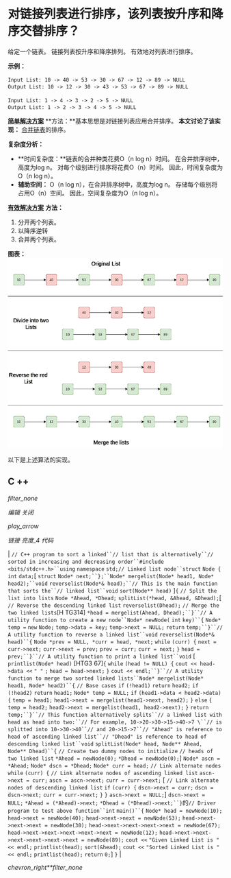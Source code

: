 # 对链接列表进行排序，该列表按升序和降序交替排序？

给定一个链表。 链接列表按升序和降序排列。 有效地对列表进行排序。

**示例：**

```
Input List: 10 -> 40 -> 53 -> 30 -> 67 -> 12 -> 89 -> NULL
Output List: 10 -> 12 -> 30 -> 43 -> 53 -> 67 -> 89 -> NULL

Input List: 1 -> 4 -> 3 -> 2 -> 5 -> NULL
Output List: 1 -> 2 -> 3 -> 4 -> 5 -> NULL

```

<u>**简单解决方案**</u>
**方法：**基本思想是对链接列表应用合并排序。
**本文讨论了该实现：** [合并链表](https://www.geeksforgeeks.org/merge-sort-for-linked-list/)的排序。

**复杂度分析：**

*   **时间复杂度：**链表的合并种类花费O（n log n）时间。 在合并排序树中，高度为log n。 对每个级别进行排序将花费O（n）时间。 因此，时间复杂度为O（n log n）。
*   **辅助空间：** O（n log n），在合并排序树中，高度为log n。 存储每个级别将占用O（n）空间。 因此，空间复杂度为O（n log n）。

<u>**有效解决方案**</u>
**方法：**

1.  分开两个列表。
2.  以降序逆转
3.  合并两个列表。

**图表：**
![](img/5cb3e640f393887d6fbc89959aa2fbc8.png)

以下是上述算法的实现。

## C ++

*filter_none*

*编辑*
*关闭*

*play_arrow*

*链接*
*亮度_4*
*代码*

| `// C++ program to sort a linked``// list that is alternatively``// sorted in increasing and decreasing order``#include <bits/stdc++.h>``using` `namespace` `std;`​​ `// Linked list node``struct` `Node {` `int` `data;`[ `struct` `Node* next;``};``Node* mergelist(Node* head1, Node* head2);``void` `reverselist(Node*& head);``// This is the main function that sorts the``// linked list``void` `sort(Node** head)` ]`{` `// Split the list into lists` `Node *Ahead, *Dhead;` `splitList(*head, &Ahead, &Dhead);`[ `// Reverse the descending linked list` `reverselist(Dhead);` `// Merge the two linked lists`[H TG314]  `*head = mergelist(Ahead, Dhead);``}``// A utility function to create a new node``Node* newNode(` `int` `key)``{` `Node* temp =` `new` `Node;` `temp->data = key;` `temp->next = NULL;` `return` `temp;``}``// A utility function to reverse a linked list``void` `reverselist(Node*& head)``{` `Node *prev = NULL, *curr = head, *next;` `while` `(curr) {` `next = curr->next;` `curr->next = prev;` `prev = curr;` `curr = next;` `}` `head = prev;``}``// A utility function to print a linked list``void` [ `printlist(Node* head)` [HTG3 67]`{` `while` `(head != NULL) {` `cout << head->data <<` `" "` `;` `head = head->next;` `}` `cout << endl;``}``// A utility function to merge two sorted linked lists``Node* mergelist(Node* head1, Node* head2)``{` `// Base cases` `if` `(!head1)` `return` `head2;` `if` `(!head2)` `return` `head1;` `Node* temp = NULL;` `if` `(head1->data < head2->data) {` `temp = head1;` `head1->next = mergelist(head1->next, head2);` `}` `else` `{` `temp = head2;` `head2->next = mergelist(head1, head2->next);` `}` `return` `temp;``}``// This function alternatively splits``// a linked list with head as head into two:``// For example, 10->20->30->15->40->7 \``// is splitted into 10->30->40``// and 20->15->7``// "Ahead" is reference to head of ascending linked list``// "Dhead" is reference to head of descending linked list``void` `splitList(Node* head, Node** Ahead, Node** Dhead)``{` `// Create two dummy nodes to initialize` `// heads of two linked list` `*Ahead = newNode(0);` `*Dhead = newNode(0);`] `Node* ascn = *Ahead;` `Node* dscn = *Dhead;` `Node* curr = head;` `// Link alternate nodes` `while` `(curr) {` `// Link alternate nodes of ascending linked list` `ascn->next = curr;` `ascn = ascn->next;` `curr = curr->next;` [ `// Link alternate nodes of descending linked list` `if` `(curr) {` `dscn->next = curr;` `dscn = dscn->next;` `curr = curr->next;` `}` `}` `ascn->next = NULL;`]  `dscn->next = NULL;` `*Ahead = (*Ahead)->next;` `*Dhead = (*Dhead)->next;``}`的`// Driver program to test above function``int` `main()``{` `Node* head = newNode(10);` `head->next = newNode(40);` `head->next->next = newNode(53);` `head->next->next->next = newNode(30);` `head->next->next->next->next = newNode(67);` `head->next->next->next->next->next = newNode(12);` `head->next->next->next->next->next->next = newNode(89);` `cout <<` `"Given Linked List is "` `<< endl;` `printlist(head);` `sort(&head);` `cout <<` `"Sorted Linked List is "` `<< endl;` `printlist(head);` `return` `0;`] `}` |

*chevron_right**filter_none*